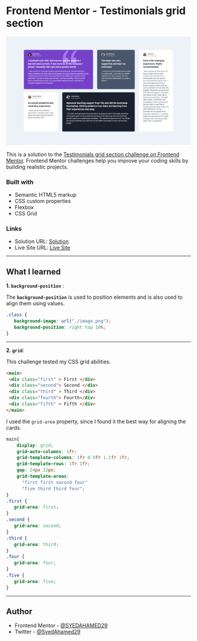 # Frontend Mentor - Testimonials grid section

![Testimonial Grid section](/screenshot.png)

This is a solution to the [Testimonials grid section challenge on Frontend Mentor](https://www.frontendmentor.io/challenges/testimonials-grid-section-Nnw6J7Un7). Frontend Mentor challenges help you improve your coding skills by building realistic projects.

### Built with

-  Semantic HTML5 markup
-  CSS custom properties
-  Flexbox
-  CSS Grid

### Links

-  Solution URL: [Solution](https://github.com/SYEDAHAMED29/testimonial-grid)
-  Live Site URL: [Live Site](https://testimonial-grid-syed.netlify.app/)

---

## What I learned

**1. `background-position`** :

The **`background-position`** is used to position elements and is also used to align them using values.

```css
.class {
   background-image: url("./image.png");
   background-position: right top 10%;
}
```

---

**2. `grid`**:

This challenge tested my CSS grid abilities.

```HTML
<main>
 <div class="first" > First </div>
 <div class="second"> Second </div>
 <div class="third" > Third </div>
 <div class="fourth"> Fourth</div>
 <div class="fifth" > Fifth </div>
</main>
```

I used the `grid-area` property, since I found it the best way for aligning the cards.

```CSS
main{
    display: grid;
    grid-auto-columns: 1fr;
    grid-template-columns: 1fr 0.9fr 1.1fr 1fr;
    grid-template-rows: 1fr 1fr;
    gap: 24px 32px;
    grid-template-areas:
      "first first second four"
      "five third third four";
}
.first {
   grid-area: first;
}
.second {
   grid-area: second;
}
.third {
   grid-area: third;
}
.four {
   grid-area: four;
}
.five {
   grid-area: five;
}
```

---

## Author

-  Frontend Mentor - [@SYEDAHAMED29](https://www.frontendmentor.io/profile/SYEDAHAMED29)
-  Twitter - [@SyedAhamed29](https://www.twitter.com/SyedAhamed29)

[def]: ./screenshot.png
